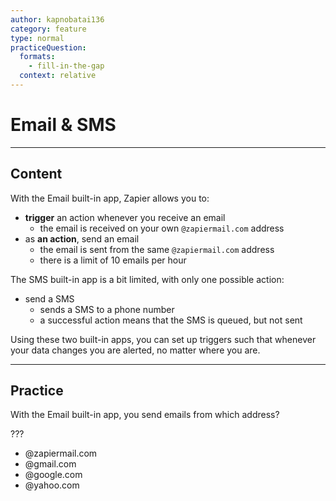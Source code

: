 ```yaml
---
author: kapnobatai136
category: feature
type: normal
practiceQuestion:
  formats:
    - fill-in-the-gap
  context: relative
---
```


# Email & SMS


---

## Content

With the Email built-in app, Zapier allows you to:

- **trigger** an action whenever you receive an email
  - the email is received on your own `@zapiermail.com` address
- as **an action**, send an email
  - the email is sent from the same `@zapiermail.com` address
  - there is a limit of 10 emails per hour

The SMS built-in app is a bit limited, with only one possible action:

- send a SMS
  - sends a SMS to a phone number
  - a successful action means that the SMS is queued, but not sent

Using these two built-in apps, you can set up triggers such that whenever your data changes you are alerted, no matter where you are.


---

## Practice

With the Email built-in app, you send emails from which address?

???

- @zapiermail.com
- @gmail.com
- @google.com
- @yahoo.com
